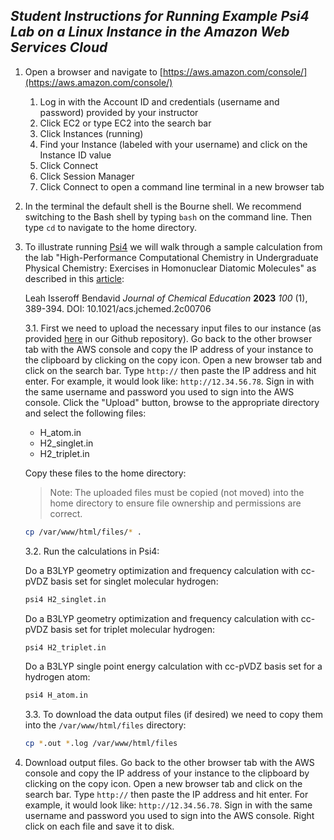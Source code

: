 ## _Student Instructions for Running Example Psi4 Lab on a Linux Instance in the Amazon Web Services Cloud_

1.	Open a browser and navigate to [https://aws.amazon.com/console/](https://aws.amazon.com/console/)
	1. Log in with the Account ID and credentials (username and password) provided by your instructor
	2. Click EC2 or type EC2 into the search bar
	3. Click Instances (running)
	4. Find your Instance (labeled with your username) and click on the Instance ID value
	5. Click Connect
	6. Click Session Manager
	7. Click Connect to open a command line terminal in a new browser tab

2.	In the terminal the default shell is the Bourne shell. We recommend switching to the Bash shell by typing `bash` on the command line. Then type `cd` to navigate to the home directory.

3.	To illustrate running [Psi4](https://psicode.org/) we will walk through a sample calculation from the lab "High-Performance Computational Chemistry in Undergraduate Physical Chemistry: Exercises in Homonuclear Diatomic Molecules" as described in this [article](https://pubs.acs.org/doi/full/10.1021/acs.jchemed.2c00706):

	Leah Isseroff Bendavid
_Journal of Chemical Education_ **2023** _100_ (1), 389-394.
DOI: 10.1021/acs.jchemed.2c00706

	3.1. First we need to upload the necessary input files to our instance (as provided [here](https://github.com/wintercompchem/byodcloud/tree/main/examples/psi4) in our Github repository). Go back to the other browser tab with the AWS console and copy the IP address of your instance to the clipboard by clicking on the copy icon. Open a new browser tab and click on the search bar. Type `http://` then paste the IP address and hit enter. For example, it would look like: `http://12.34.56.78`. Sign in with the same username and password you used to sign into the AWS console. Click the "Upload" button, browse to the appropriate directory and select the following files:
	
	- H\_atom.in
	- H2\_singlet.in
	- H2\_triplet.in
	
	Copy these files to the home directory:
	
	>Note: The uploaded files must be copied (not moved) into the home directory to ensure file ownership and permissions are correct.

	
	```sh
	cp /var/www/html/files/* .
	``` 

	3.2. Run the calculations in Psi4:
	
	Do a B3LYP geometry optimization and frequency calculation with cc-pVDZ basis set for singlet molecular hydrogen:

	```sh
 	psi4 H2_singlet.in
	```
	
	Do a B3LYP geometry optimization and frequency calculation with cc-pVDZ basis set for triplet molecular hydrogen:
		
	```sh
	psi4 H2_triplet.in
	```
	Do a B3LYP single point energy calculation with cc-pVDZ basis set for a hydrogen atom:
	
	```sh
	psi4 H_atom.in
	```
	
	3.3. To download the data output files (if desired) we need to copy them into the `/var/www/html/files` directory:

	```sh
 	cp *.out *.log /var/www/html/files
	```

4.	Download output files. Go back to the other browser tab with the AWS console and copy the IP address of your instance to the clipboard by clicking on the copy icon. Open a new browser tab and click on the search bar. Type `http://` then paste the IP address and hit enter. For example, it would look like: `http://12.34.56.78`. Sign in with the same username and password you used to sign into the AWS console. Right click on each file and save it to disk.




   
  

